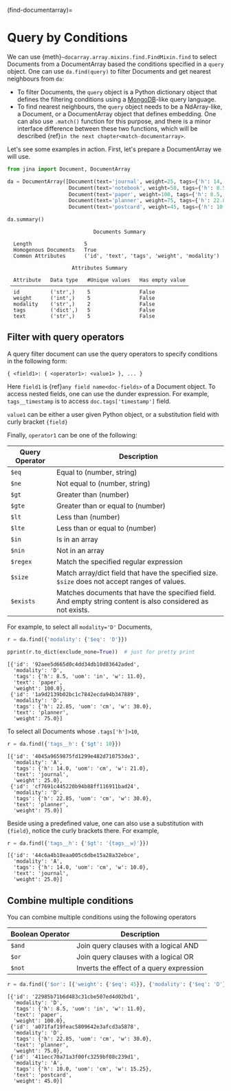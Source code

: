 (find-documentarray)=
# Query by Conditions

We can use {meth}`~docarray.array.mixins.find.FindMixin.find` to select Documents from a DocumentArray based the conditions specified in a `query` object. One can use `da.find(query)` to filter Documents and get nearest neighbours from `da`:

- To filter Documents, the `query` object is a Python dictionary object that defines the filtering conditions using a [MongoDB](https://docs.mongodb.com/manual/reference/operator/query/)-like query language.
- To find nearest neighbours, the `query` object needs to be a NdArray-like, a Document, or a DocumentArray object that defines embedding. One can also use `.match()` function for this purpose, and there is a minor interface difference between these two functions, which will be described {ref}`in the next chapter<match-documentarray>`.

Let's see some examples in action. First, let's prepare a DocumentArray we will use.

```python
from jina import Document, DocumentArray

da = DocumentArray([Document(text='journal', weight=25, tags={'h': 14, 'w': 21, 'uom': 'cm'}, modality='A'),
                    Document(text='notebook', weight=50, tags={'h': 8.5, 'w': 11, 'uom': 'in'}, modality='A'),
                    Document(text='paper', weight=100, tags={'h': 8.5, 'w': 11, 'uom': 'in'}, modality='D'),
                    Document(text='planner', weight=75, tags={'h': 22.85, 'w': 30, 'uom': 'cm'}, modality='D'),
                    Document(text='postcard', weight=45, tags={'h': 10, 'w': 15.25, 'uom': 'cm'}, modality='A')])

da.summary()
```

```text
                            Documents Summary                            
                                                                         
  Length                 5                                               
  Homogenous Documents   True                                            
  Common Attributes      ('id', 'text', 'tags', 'weight', 'modality')  
                                                                         
                     Attributes Summary                     
                                                            
  Attribute   Data type   #Unique values   Has empty value  
 ────────────────────────────────────────────────────────── 
  id          ('str',)    5                False            
  weight      ('int',)    5                False            
  modality    ('str',)    2                False            
  tags        ('dict',)   5                False            
  text        ('str',)    5                False            
```

## Filter with query operators

A query filter document can use the query operators to specify conditions in the following form:

```text
{ <field1>: { <operator1>: <value1> }, ... }
```

Here `field1` is {ref}`any field name<doc-fields>` of a Document object.  To access nested fields, one can use the dunder expression. For example, `tags__timestamp` is to access `doc.tags['timestamp']` field.

`value1` can be either a user given Python object, or a substitution field with curly bracket `{field}`   

Finally, `operator1` can be one of the following:

| Query Operator | Description                                                                                                |
|----------------|------------------------------------------------------------------------------------------------------------|
| `$eq`          | Equal to (number, string)                                                                                  |
| `$ne`          | Not equal to (number, string)                                                                              |
| `$gt`          | Greater than (number)                                                                                      |
| `$gte`         | Greater than or equal to (number)                                                                          |
| `$lt`          | Less than (number)                                                                                         |
| `$lte`         | Less than or equal to (number)                                                                             |
| `$in`          | Is in an array                                                                                             |
| `$nin`         | Not in an array                                                                                            |
| `$regex`       | Match the specified regular expression                                                                     |
| `$size`        | Match array/dict field that have the specified size. `$size` does not accept ranges of values.             |
| `$exists`      | Matches documents that have the specified field. And empty string content is also considered as not exists. |


For example, to select all `modality='D'` Documents,

```python
r = da.find({'modality': {'$eq': 'D'}})

pprint(r.to_dict(exclude_none=True))  # just for pretty print
```

```text
[{'id': '92aee5d665d0c4dd34db10d83642aded',
  'modality': 'D',
  'tags': {'h': 8.5, 'uom': 'in', 'w': 11.0},
  'text': 'paper',
  'weight': 100.0},
 {'id': '1a9d2139b02bc1c7842ecda94b347889',
  'modality': 'D',
  'tags': {'h': 22.85, 'uom': 'cm', 'w': 30.0},
  'text': 'planner',
  'weight': 75.0}]
```

To select all Documents whose `.tags['h']>10`,

```python
r = da.find({'tags__h': {'$gt': 10}})
```

```text
[{'id': '4045a9659875fd1299e482d710753de3',
  'modality': 'A',
  'tags': {'h': 14.0, 'uom': 'cm', 'w': 21.0},
  'text': 'journal',
  'weight': 25.0},
 {'id': 'cf7691c445220b94b88ff116911bad24',
  'modality': 'D',
  'tags': {'h': 22.85, 'uom': 'cm', 'w': 30.0},
  'text': 'planner',
  'weight': 75.0}]
```

Beside using a predefined value, one can also use a substitution with `{field}`, notice the curly brackets there. For example,

```python
r = da.find({'tags__h': {'$gt': '{tags__w}'}})
```

```text
[{'id': '44c6a4b18eaa005c6dbe15a28a32ebce',
  'modality': 'A',
  'tags': {'h': 14.0, 'uom': 'cm', 'w': 10.0},
  'text': 'journal',
  'weight': 25.0}]
```



## Combine multiple conditions


You can combine multiple conditions using the following operators

| Boolean Operator | Description                                        |
|------------------|----------------------------------------------------|
| `$and`           | Join query clauses with a logical AND              |
| `$or`            | Join query clauses with a logical OR               |
| `$not`           | Inverts the effect of a query expression           |



```python
r = da.find({'$or': [{'weight': {'$eq': 45}}, {'modality': {'$eq': 'D'}}]})
```

```text
[{'id': '22985b71b6d483c31cbe507ed4d02bd1',
  'modality': 'D',
  'tags': {'h': 8.5, 'uom': 'in', 'w': 11.0},
  'text': 'paper',
  'weight': 100.0},
 {'id': 'a071faf19feac5809642e3afcd3a5878',
  'modality': 'D',
  'tags': {'h': 22.85, 'uom': 'cm', 'w': 30.0},
  'text': 'planner',
  'weight': 75.0},
 {'id': '411ecc70a71a3f00fc3259bf08c239d1',
  'modality': 'A',
  'tags': {'h': 10.0, 'uom': 'cm', 'w': 15.25},
  'text': 'postcard',
  'weight': 45.0}]
```
